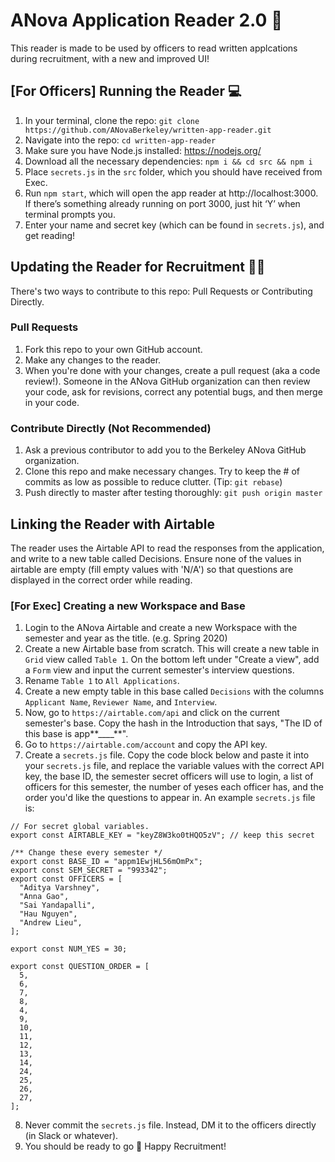 # ANova Application Reader 2.0 🎉

This reader is made to be used by officers to read written applcations during recruitment, with a new and improved UI!

## [For Officers] Running the Reader 💻

1. In your terminal, clone the repo: `git clone https://github.com/ANovaBerkeley/written-app-reader.git`
2. Navigate into the repo: `cd written-app-reader`
3. Make sure you have Node.js installed: https://nodejs.org/
4. Download all the necessary dependencies: `npm i && cd src && npm i`
5. Place `secrets.js` in the `src` folder, which you should have received from Exec.
6. Run `npm start`, which will open the app reader at http://localhost:3000. If there’s something already running on port 3000, just hit ‘Y’ when terminal prompts you.
7. Enter your name and secret key (which can be found in `secrets.js`), and get reading!

## Updating the Reader for Recruitment 👩‍💻

There's two ways to contribute to this repo: Pull Requests or Contributing Directly.

### Pull Requests

1. Fork this repo to your own GitHub account.
2. Make any changes to the reader.
3. When you're done with your changes, create a pull request (aka a code review!). Someone in the ANova GitHub organization can then review your code, ask for revisions, correct any potential bugs, and then merge in your code.

### Contribute Directly (Not Recommended)

1. Ask a previous contributor to add you to the Berkeley ANova GitHub organization.
2. Clone this repo and make necessary changes. Try to keep the # of commits as low as possible to reduce clutter. (Tip: `git rebase`)
3. Push directly to master after testing thoroughly: `git push origin master`

## Linking the Reader with Airtable

The reader uses the Airtable API to read the responses from the application, and write to a new table called Decisions. Ensure none of the values in airtable are empty (fill empty values with 'N/A') so that questions are displayed in the correct order while reading.

### [For Exec] Creating a new Workspace and Base

1. Login to the ANova Airtable and create a new Workspace with the semester and year as the title. (e.g. Spring 2020)
2. Create a new Airtable base from scratch. This will create a new table in `Grid` view called `Table 1`. On the bottom left under "Create a view", add a `Form` view and input the current semester's interview questions.
3. Rename `Table 1` to `All Applications`.
4. Create a new empty table in this base called `Decisions` with the columns `Applicant Name`, `Reviewer Name`, and `Interview`.
5. Now, go to `https://airtable.com/api` and click on the current semester's base. Copy the hash in the Introduction that says, "The ID of this base is app**\_\_\_\_**".
6. Go to `https://airtable.com/account` and copy the API key.
7. Create a `secrets.js` file. Copy the code block below and paste it into your `secrets.js` file, and replace the variable values with the correct API key, the base ID, the semester secret officers will use to login, a list of officers for this semester, the number of yeses each officer has, and the order you'd like the questions to appear in. An example `secrets.js` file is:

```
// For secret global variables.
export const AIRTABLE_KEY = "keyZ8W3ko0tHQO5zV"; // keep this secret

/** Change these every semester */
export const BASE_ID = "appm1EwjHL56mOmPx";
export const SEM_SECRET = "993342";
export const OFFICERS = [
  "Aditya Varshney",
  "Anna Gao",
  "Sai Yandapalli",
  "Hau Nguyen",
  "Andrew Lieu",
];

export const NUM_YES = 30;

export const QUESTION_ORDER = [
  5,
  6,
  7,
  8,
  4,
  9,
  10,
  11,
  12,
  13,
  14,
  24,
  25,
  26,
  27,
];
```

8. Never commit the `secrets.js` file. Instead, DM it to the officers directly (in Slack or whatever).
9. You should be ready to go 🥳 Happy Recruitment!
